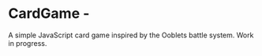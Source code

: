 # CardGame - 
A simple JavaScript card game inspired by the Ooblets battle system. Work in progress.